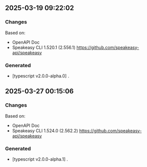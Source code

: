 

## 2025-03-19 09:22:02
### Changes
Based on:
- OpenAPI Doc  
- Speakeasy CLI 1.520.1 (2.556.1) https://github.com/speakeasy-api/speakeasy
### Generated
- [typescript v2.0.0-alpha.0] .

## 2025-03-27 00:15:06
### Changes
Based on:
- OpenAPI Doc  
- Speakeasy CLI 1.524.0 (2.562.2) https://github.com/speakeasy-api/speakeasy
### Generated
- [typescript v2.0.0-alpha.1] .